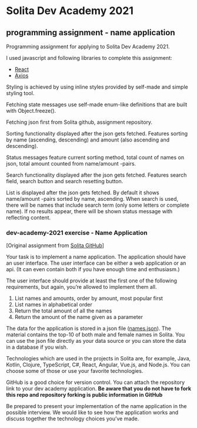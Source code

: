
# Solita Dev Academy 2021

## programming assignment - name application

Programming assignment for applying to Solita Dev Academy 2021.

I used javascript and following libraries to complete this assignment:

- [React](https://reactjs.org)
- [Axios](https://github.com/axios/axios)

Styling is achieved by using inline styles provided by self-made and simple styling tool.

Fetching state messages use self-made enum-like definitions that are built with Object.freeze().

Fetching json first from Solita github, assignment repository.

Sorting functionality displayed after the json gets fetched. Features sorting by name (ascending, descending) and amount (also ascending and descending).

Status messages feature current sorting method, total count of names on json, total amount counted from name/amount -pairs.

Search functionality displayed after the json gets fetched. Features search field, search button and search resetting button.

List is displayed after the json gets fetched. By default it shows name/amount -pairs sorted by name, ascending. When search is used, there will be names that include search term (only some letters or complete name). If no results appear, there will be shown status message with reflecting content.


### dev-academy-2021 exercise - Name Application 

[Original assignment from [Solita GitHub](https://github.com/solita/dev-academy-2020/)]

Your task is to implement a name application. The application should have an user interface. The user interface can be either a web application or an api. (It can even contain both if you have enough time and enthusiasm.) 

The user interface should provide at least the first one of the following requirements, but again, you’re allowed to implement them all.
1. List names and amounts, order by amount, most popular first
2. List names in alphabetical order
3. Return the total amount of all the names
4. Return the amount of the name given as a parameter

The data for the application is stored in a json file ([names.json](https://github.com/solita/dev-academy-2020/blob/main/names.json)). The material contains the top-10 of both male and female names in Solita. You can use the json file directly as your data source or you can store the data in a database if you wish.

Technologies which are used in the projects in Solita are, for example, Java, Kotlin, Clojure, TypeScript, C#, React, Angular, Vue.js, and Node.js. You can choose some of those or use your favorite technologies.

GitHub is a good choice for version control. You can attach the repository link to your dev academy application. **Be aware that you do not have to fork this repo and repository forking is public information in GitHub**

Be prepared to present your implementation of the name application in the possible interview. We would like to see how the application works and discuss together the technology choices you’ve made.